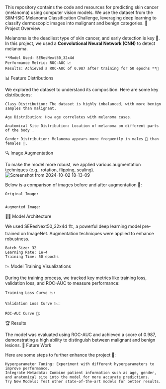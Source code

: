 This repository contains the code and resources for predicting skin cancer (melanoma) using computer vision models. We use the dataset from the SIIM-ISIC Melanoma Classification Challenge, leveraging deep learning to classify dermoscopic images into malignant and benign categories.
🎯 Project Overview

Melanoma is the deadliest type of skin cancer, and early detection is key 🔑. In this project, we used a **Convolutional Neural Network (CNN)** to detect melanoma.

    **Model Used: SEResNext50_32x4d 
    Performance Metric: ROC-AUC 📈
    Results: Achieved a ROC-AUC of 0.987 after training for 50 epochs **🏅

📊 Feature Distributions

We explored the dataset to understand its composition. Here are some key distributions:

    Class Distribution: The dataset is highly imbalanced, with more benign samples than malignant.

    Age Distribution: How age correlates with melanoma cases.

    Anatomical Site Distribution: Location of melanoma on different parts of the body .

    Gender Distribution: Melanoma appears more frequently in males 👨 than females 👩.

🔍 Image Augmentation

To make the model more robust, we applied various augmentation techniques (e.g., rotation, flipping, scaling). 
![Screenshot from 2024-10-02 18-13-09](https://github.com/user-attachments/assets/07151072-fb3f-4c49-b963-214d1560286e)

Below is a comparison of images before and after augmentation 🎨:

    Original Image:


    Augmented Image:

🧑‍💻 Model Architecture

We used SEResNext50_32x4d 🏗️, a powerful deep learning model pre-trained on ImageNet. Augmentation techniques were applied to enhance robustness.

    Batch Size: 32 
    Learning Rate: 1e-4 
    Training Time: 50 epochs 

📉 Model Training Visualizations

During the training process, we tracked key metrics like training loss, validation loss, and ROC-AUC to measure performance:

    Training Loss Curve 📉:

    Validation Loss Curve 📉:

    ROC-AUC Curve 🏅:

🏆 Results

The model was evaluated using ROC-AUC and achieved a score of 0.987, demonstrating a high ability to distinguish between malignant and benign lesions.
🔧 Future Work

Here are some steps to further enhance the project 🚀:

    Hyperparameter Tuning: Experiment with different hyperparameters to improve performance.
    Integrate Metadata: Combine patient information such as age, gender, and anatomical site into the model for more accurate predictions.
    Try New Models: Test other state-of-the-art models for better results.
